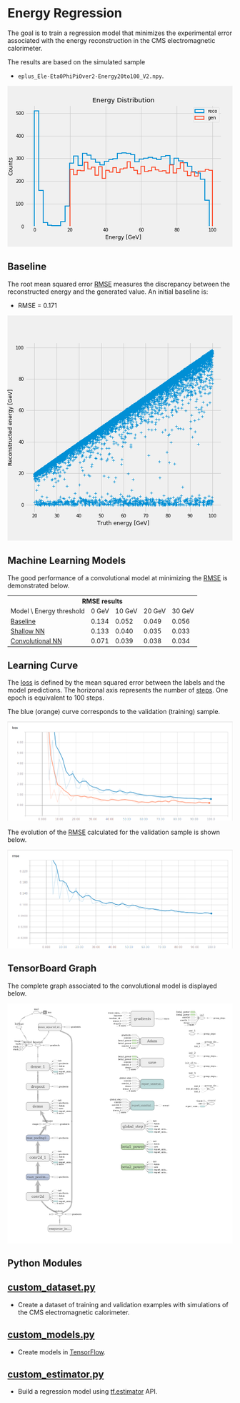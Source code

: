 # Energy Regression

The goal is to train a regression model that minimizes the experimental error
associated with the energy reconstruction in the CMS electromagnetic calorimeter.

The results are based on the simulated sample

- `eplus_Ele-Eta0PhiPiOver2-Energy20to100_V2.npy`.

![](notebooks/gen_energy.png)

## Baseline

The root mean squared error [RMSE](python/custom_estimator.py#L58) measures
the discrepancy between the reconstructed energy and the generated value.
An initial baseline is:

- RMSE = 0.171

![](notebooks/reco_vs_gen_energy.png)

## Machine Learning Models
The good performance of a convolutional model at minimizing the
[RMSE](python/custom_estimator.py#L58) is demonstrated below.

<table>
  <tr>
    <th colspan="6"><span style="font-weight:bold">RMSE results</span></th>
  </tr>
  <tr>
    <td>Model \ Energy threshold</td>
    <td>0 GeV</td>
    <td>10 GeV</td>
    <td>20 GeV</td>
    <td>30 GeV</td>
  </tr>
  <tr>
    <td><a href="https://github.com/jruizvar/ml-physics/blob/regression/python/custom_models.py#L6-L21">Baseline</a></td>
    <td>0.134</td>
    <td>0.052</td>
    <td>0.049</td>
    <td>0.056</td>
  </tr>
  <tr>
    <td><a href="https://github.com/jruizvar/ml-physics/blob/regression/python/custom_models.py#L6-L21">Shallow NN</a></td>
    <td>0.133</td>
    <td>0.040</td>
    <td>0.035</td>
    <td>0.033</td>
  </tr>
  <tr>
    <td><a href="https://github.com/jruizvar/ml-physics/blob/regression/python/custom_models.py#L24-L59">Convolutional NN</a></td>
    <td>0.071</td>
    <td>0.039</td>
    <td>0.038</td>
    <td>0.034</td>
  </tr>
</table>

## Learning Curve
The [loss](python/custom_estimator.py#L45) is defined by the mean squared error
between the labels and the model predictions. The horizonal axis represents the
number of [steps](python/custom_estimator.py#L80). One epoch is equivalent to
100 steps.

The blue (orange) curve corresponds to the validation (training) sample.

![](doc/learning_curve.png)

The evolution of the [RMSE](python/custom_estimator.py#L58) calculated for the
validation sample is shown below.

![](doc/rmse.png)

## TensorBoard Graph

The complete graph associated to the convolutional model is displayed below.

![](doc/graph.png)

## Python Modules

## [custom_dataset.py](python/custom_dataset.py)
- Create a dataset of training and validation examples with simulations of the
CMS electromagnetic calorimeter.

## [custom_models.py](python/custom_models.py)
- Create models in [TensorFlow](https://www.tensorflow.org).

## [custom_estimator.py](python/custom_estimator.py)
- Build a regression model using
[tf.estimator](https://www.tensorflow.org/api_docs/python/tf/estimator) API.
